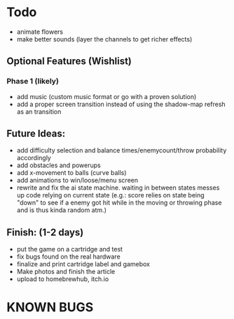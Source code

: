 # Todo
- animate flowers
- make better sounds (layer the channels to get richer effects)

## Optional Features (Wishlist)
### Phase 1 (likely)
- add music (custom music format or go with a proven solution)
- add a proper screen transition instead of using the shadow-map refresh as an transition

## Future Ideas:
- add difficulty selection and balance times/enemycount/throw probability accordingly
- add obstacles and powerups
- add x-movement to balls (curve balls)
- add animations to win/loose/menu screen
- rewrite and fix the ai state machine. waiting in between states messes up code relying on current state (e.g.: score relies on state being "down" to see if a enemy got hit while in the moving or throwing phase and is thus kinda random atm.)

## Finish: (1-2 days)

- put the game on a cartridge and test
- fix bugs found on the real hardware
- finalize and print cartridge label and gamebox
- Make photos and finish the article
- upload to homebrewhub, itch.io

# KNOWN BUGS